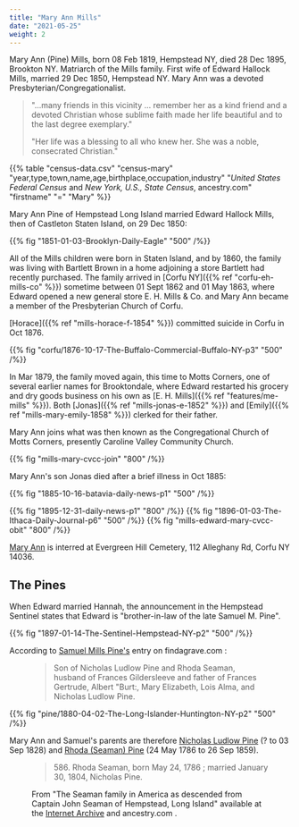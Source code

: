 ```yaml
---
title: "Mary Ann Mills"
date: "2021-05-25"
weight: 2
---
```


Mary Ann (Pine) Mills, born 08 Feb 1819, Hempstead NY, died 28 Dec 1895, Brookton NY. Matriarch of the Mills family. First wife of Edward Hallock Mills, married 29 Dec 1850, Hempstead NY. Mary Ann was a devoted Presbyterian/Congregationalist.

<!--more-->

<blockquote>
<p>"...many friends in this vicinity ... remember her as a kind friend and a devoted Christian whose sublime faith made her life beautiful and to the last degree exemplary."
</p>
<p>
"Her life was a blessing to all who knew her. She was a noble, consecrated Christian."
</p>
</blockquote>

{{% table "census-data.csv" "census-mary" "year,type,town,name,age,birthplace,occupation,industry" "*United States Federal Census* and *New York, U.S., State Census*, ancestry.com" "firstname" "=" "Mary" %}}

Mary Ann Pine of Hempstead Long Island married Edward Hallock Mills, then of Castleton Staten Island, on 29 Dec 1850:

{{% fig "1851-01-03-Brooklyn-Daily-Eagle" "500" /%}}

All of the Mills children were born in Staten Island, and by 1860, the family was living with Bartlett Brown in a home adjoining a store Bartlett had recently purchased. The family arrived in [Corfu NY]({{% ref "corfu-eh-mills-co" %}}) sometime between 01 Sept 1862 and 01 May 1863, where  Edward opened a new general store E. H. Mills & Co. and Mary Ann became a member of the Presbyterian Church of Corfu.

[Horace]({{% ref "mills-horace-f-1854" %}}) committed suicide in Corfu in Oct 1876. 

{{% fig "corfu/1876-10-17-The-Buffalo-Commercial-Buffalo-NY-p3" "500" /%}}

In Mar 1879, the family moved again, this time to Motts Corners, one of several earlier names for Brooktondale, where Edward restarted his grocery and dry goods business on his own as [E. H. Mills]({{% ref "features/me-mills" %}}). Both [Jonas]({{% ref "mills-jonas-e-1852" %}}) and [Emily]({{% ref "mills-mary-emily-1858" %}}) clerked for their father. 

Mary Ann joins what was then known as the Congregational Church of Motts Corners, presently Caroline Valley Community Church.

{{% fig "mills-mary-cvcc-join" "800" /%}}

Mary Ann's son Jonas died after a brief illness in Oct 1885: 

{{% fig "1885-10-16-batavia-daily-news-p1" "500" /%}}

{{% fig "1895-12-31-daily-news-p1" "800" /%}}
{{% fig "1896-01-03-The-Ithaca-Daily-Journal-p6" "500" /%}}
{{% fig "mills-edward-mary-cvcc-obit" "800" /%}}

 
[Mary Ann](https://www.findagrave.com/memorial/75958702/mary-ann-mills) is interred at Evergreen Hill Cemetery, 112 Alleghany Rd, Corfu NY 14036.

## The Pines

When Edward married Hannah, the announcement in the Hempstead Sentinel states that Edward is "brother-in-law of the late Samuel M. Pine".

{{% fig "1897-01-14-The-Sentinel-Hempstead-NY-p2" "500" /%}}

According to [Samuel Mills Pine's](https://www.findagrave.com/memorial/180274612/samuel-mills-pine) entry on findagrave.com :

<figure class="quote-only">
<blockquote>
Son of Nicholas Ludlow Pine and Rhoda Seaman, husband of Frances Gildersleeve and father of Frances Gertrude, Albert "Burt:, Mary Elizabeth, Lois Alma, and Nicholas Ludlow Pine.
</blockquote>
</figcaption>
</figure>

{{% fig "pine/1880-04-02-The-Long-Islander-Huntington-NY-p2" "500" /%}}

Mary Ann and Samuel's parents are therefore [Nicholas Ludlow Pine](https://www.findagrave.com/memorial/108776395/nicholas-ludlow-pine) (? to 03 Sep 1828) and [Rhoda (Seaman) Pine](https://www.findagrave.com/memorial/108776309/rhoda-pine) (24 May 1786 to 26 Sep 1859).

<figure class="quote-only">
<blockquote>
586.  Rhoda  Seaman,  born  May  24,  1786 ;  married  January 30,  1804,  Nicholas  Pine. 
</blockquote>
<figcaption>
From "The Seaman family in America as descended from Captain John Seaman of Hempstead, Long Island" available at the <a href="https://archive.org/stream/seamanfamilyinam00seam/seamanfamilyinam00seam_djvu.txt">Internet Archive</a> and ancestry.com .

</figcaption>
</figure>


